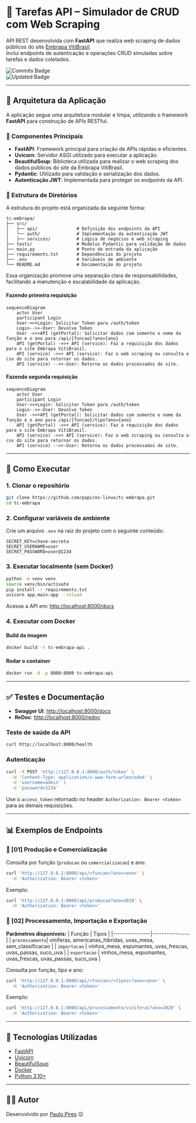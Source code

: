 
# 📌 Tarefas API – Simulador de CRUD com Web Scraping

API REST desenvolvida com **FastAPI** que realiza web scraping de dados públicos do site [Embrapa VitiBrasil](http://vitibrasil.cnpuv.embrapa.br).  
Inclui endpoints de autenticação e operações CRUD simuladas sobre tarefas e dados coletados.

![Commits Badge](https://badges.pufler.dev/commits/monthly/papires-linux)  
![Updated Badge](https://badges.pufler.dev/updated/papires-linux/tc-embrapa)

---

## 🧩 Arquitetura da Aplicação

A aplicação segue uma arquitetura modular e limpa, utilizando o framework **FastAPI** para construção de APIs RESTful.

### 🔧 Componentes Principais

- **FastAPI**: Framework principal para criação de APIs rápidas e eficientes.
- **Uvicorn**: Servidor ASGI utilizado para executar a aplicação.
- **BeautifulSoup**: Biblioteca utilizada para realizar o web scraping dos dados públicos do site da Embrapa VitiBrasil.
- **Pydantic**: Utilizado para validação e serialização dos dados.
- **Autenticação JWT**: Implementada para proteger os endpoints da API.

### 📁 Estrutura de Diretórios

A estrutura do projeto está organizada da seguinte forma:

```
tc-embrapa/
├── src/
│   ├── api/               # Definição dos endpoints da API
│   └── auth/              # Implementação da autenticação JWT
│   ├── services/          # Lógica de negócios e web scraping
├── tests/                 # Modelos Pydantic para validação de dados
├── main.py                # Ponto de entrada da aplicação
├── requirements.txt       # Dependências do projeto
├── .env                   # Variáveis de ambiente
└── README.md              # Documentação do projeto
```

Essa organização promove uma separação clara de responsabilidades, facilitando a manutenção e escalabilidade da aplicação.

#### Fazendo primeira requisição
```mermaid
sequenceDiagram
    actor User
    participant Login
    User->>+Login: Solicitar Token para /auth/token
    Login-->>-User: Devolve Token
    User ->>+API (getPortal): Solicitar dados com somente o nome da função e o ano para /api/{funcao}?ano={ano}
    API (getPortal) ->>+ API (service): Faz a requisição dos dados para o site Embrapa VitiBrasil.
    API (service) ->>+ API (service): Faz o web scraping ou consulta o csv do site para retornar os dados.
    API (service) -->>-User: Retorna os dados processados do site.
```

#### Fazendo segunda requisição
```mermaid
sequenceDiagram
    actor User
    participant Login
    User->>+Login: Solicitar Token para /auth/token
    Login-->>-User: Devolve Token
    User ->>+API (getPortal): Solicitar dados com somente o nome da função e o ano para /api/{funcao}/tipo?ano={ano}
    API (getPortal) ->>+ API (service): Faz a requisição dos dados para o site Embrapa VitiBrasil.
    API (service) ->>+ API (service): Faz o web scraping ou consulta o csv do site para retornar os dados.
    API (service) -->>-User: Retorna os dados processados do site.
```


---

## 🚀 Como Executar

### 1. Clonar o repositório

```bash
git clone https://github.com/papires-linux/tc-embrapa.git
cd tc-embrapa
```

### 2. Configurar variáveis de ambiente

Crie um arquivo `.env` na raiz do projeto com o seguinte conteúdo:

```env
SECRET_KEY=chave-secreta
SECRET_USERNAME=user
SECRET_PASSWORD=user@1234
```

### 3. Executar localmente (sem Docker)

```bash
python -m venv venv
source venv/bin/activate
pip install -r requirements.txt
uvicorn app.main:app --reload
```

Acesse a API em: [http://localhost:8000/docs](http://localhost:8000/docs)

### 4. Executar com Docker

#### Build da imagem

```bash
docker build -t tc-embrapa-api .
```

#### Rodar o container

```bash
docker run -d -p 8000:8000 tc-embrapa-api
```

---

## ✅ Testes e Documentação

- **Swagger UI**: [http://localhost:8000/docs](http://localhost:8000/docs)  
- **ReDoc**: [http://localhost:8000/redoc](http://localhost:8000/redoc)

### Teste de saúde da API

```bash
curl http://localhost:8000/health
```

### Autenticação

```bash
curl -X POST 'http://127.0.0.1:8000/auth/token' \
  -H 'Content-Type: application/x-www-form-urlencoded' \
  -d 'username=admin' \
  -d 'password=1234'
```

Use o `access_token` retornado no header `Authorization: Bearer <token>` para as demais requisições.

---

## 📊 Exemplos de Endpoints

### 🔹 [01] Produção e Comercialização

Consulta por função (`producao` ou `comercializacao`) e ano:

```bash
curl 'http://127.0.0.1:8000/api/<funcao>?ano=<ano>' \
  -H 'Authorization: Bearer <token>'
```
Exemplo:
```bash
curl 'http://127.0.0.1:8000/api/producao?ano=2018' \
  -H 'Authorization: Bearer <token>'
```

### 🔹 [02] Processamento, Importação e Exportação
**Parâmetros disponíveis:**
| Função         | Tipos          |
|----------------|----------------|
| `processamento`| viniferas, americanas_hibridas, uvas_mesa, sem_classificacao |
| `importacao`   | vinhos_mesa, espumantes, uvas_frescas, uvas_passas, suco_uva |
| `exportacao`   | vinhos_mesa, espumantes, uvas_frescas, uvas_passas, suco_uva |

Consulta por função, tipo e ano:

```bash
curl 'http://127.0.0.1:8000/api/<funcao>/<tipos>?ano=<ano>' \
  -H 'Authorization: Bearer <token>'
```

Exemplo:
```bash
curl 'http://127.0.0.1:8000/api/processamento/viniferas?ano=2020' \
  -H 'Authorization: Bearer <token>'
```


---

## 🧪 Tecnologias Utilizadas

- [FastAPI](https://fastapi.tiangolo.com/)
- [Uvicorn](https://www.uvicorn.org/)
- [BeautifulSoup](https://www.crummy.com/software/BeautifulSoup/)
- [Docker](https://www.docker.com/)
- [Python 3.10+](https://www.python.org/)

---

## 👨‍💻 Autor

Desenvolvido por [Paulo Pires](https://github.com/papires-linux) 😉

